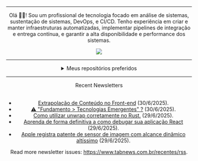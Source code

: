 <div align="center">
<hr>
<p>Olá 👋🏾! Sou um profissional de tecnologia focado em análise de sistemas, sustentação de sistemas, DevOps, e CI/CD. Tenho experiência em criar e manter infraestruturas automatizadas, implementar pipelines de integração e entrega contínua, e garantir a alta disponibilidade e performance dos sistemas.</p>
  <img src="https://media.giphy.com/media/yAGIvCiwPJn5C/giphy.gif">
<hr>
  <details>
  <summary>Meus repositórios preferidos</summary>
  <br />
  Alguns dos meus melhores repositórios:
  <br />
<br />
  <ul><li><a href=https://github.com/commitgeist/aluratube target="_blank" rel="noopener noreferrer">commitgeist/aluratube</a> (<b>0</b> ✨ and <b>0</b> 🍴): Aluratube - Desenvolvido durante a imersão React da Alura no final de 2022</li><li><a href=https://github.com/commitgeist/nlw-ia target="_blank" rel="noopener noreferrer">commitgeist/nlw-ia</a> (<b>0</b> ✨ and <b>0</b> 🍴): Projeto desenvolvido durante a NLW IA - Usando a API da OPENAI</li><li><a href=https://github.com/commitgeist/nlw-journey-ia target="_blank" rel="noopener noreferrer">commitgeist/nlw-journey-ia</a> (<b>0</b> ✨ and <b>0</b> 🍴): NLW IA - Agent de viagens usando python + langchain + GPT</li>
<li>More coming soon :).</li>
</ul>
  </details>
  <hr/>
    <summary>Recent Newsletters</summary>
  <br />
  <ul>
    <li><a href=https://www.tabnews.com.br/brenio/extrapolacao-de-conteudo-no-front-end target="_blank" rel="noopener noreferrer">Extrapolação de Conteúdo no Front-end</a> (30/6/2025).</li><li><a href=https://www.tabnews.com.br/Rangel/estamos-utilizando-ias-para-acelerar-nossa-aprendizagem-ou-apenas-pulando-etapas target="_blank" rel="noopener noreferrer">⚠ "Fundamento > Tecnologias Emergentes" ?</a> (30/6/2025).</li><li><a href=https://www.tabnews.com.br/jeffcarlosbd/como-utilizar-unwrap-corretamente-no-rust target="_blank" rel="noopener noreferrer">Como utilizar unwrap corretamente no Rust.</a> (29/6/2025).</li><li><a href=https://www.tabnews.com.br/devjoaolopes/aprenda-de-forma-definitiva-a-como-debugar-sua-aplicacao-react target="_blank" rel="noopener noreferrer">Aprenda de forma definitiva a como debugar sua aplicação React</a> (29/6/2025).</li><li><a href=https://www.tabnews.com.br/NewsletterOficial/apple-registra-patente-de-sensor-de-imagem-com-alcance-dinamico-altissimo target="_blank" rel="noopener noreferrer">Apple registra patente de sensor de imagem com alcance dinâmico altíssimo</a> (29/6/2025).</li>
  </ul>
<p>Read more newsletter issues: <a href="https://www.tabnews.com.br/recentes/rss">https://www.tabnews.com.br/recentes/rss</a>.</p>
  </details>
